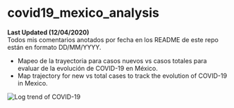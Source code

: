 # covid19_mexico_analysis

**Last Updated (12/04/2020)**
<br>
Todos mis comentarios anotados por fecha en los README de este repo están en formato DD/MM/YYYY.

* Mapeo de la trayectoria para casos nuevos vs casos totales para evaluar de la evolución de COVID-19 en México.
* Map trajectory for new vs total cases to track the evolution of COVID-19 in Mexico.


![Log trend of COVID-19](https://imgur.com/a/yMyCVOM.png)
